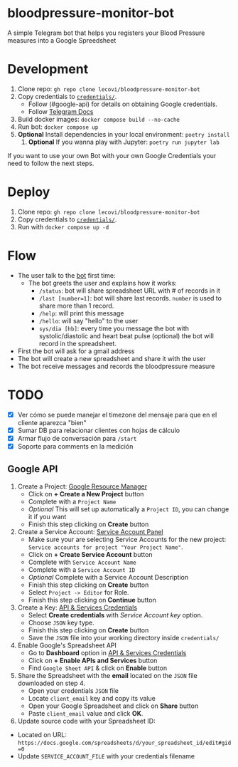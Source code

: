 # bloodpressure-monitor-bot
A simple Telegram bot that helps you registers your Blood Pressure measures into a Google Spreedsheet


# Development

1. Clone repo: `gh repo clone lecovi/bloodpressure-monitor-bot`
1. Copy credentials to [`credentials/`](credentials/). 
    - Follow (#google-api) for details on obtaining Google credentials.
    - Follow [Telegram Docs](https://core.telegram.org/bots/api)
1. Build docker images: `docker compose build --no-cache`
1. Run bot: `docker compose up`
1. **Optional** Install dependencies in your local environment: `poetry install`
    1. **Optional** If you wanna play with Jupyter: `poetry run jupyter lab`

If you want to use your own Bot with your own Google Credentials your need to follow the next steps.

# Deploy

1. Clone repo: `gh repo clone lecovi/bloodpressure-monitor-bot`
1. Copy credentials to [`credentials/`](credentials/).
1. Run with `docker compose up -d`

# Flow

- The user talk to the [bot](https://t.me/bloodpressure_monitor_bot) first time:
    - The bot greets the user and explains how it works:
        - `/status`: bot will share spreadsheet URL with # of records in it
        - `/last [number=1]`: bot will share last records. `number` is used to share more than 1 record.
        - `/help`: will print this message
        - `/hello`: will say "hello" to the user
        - `sys/dia [hb]`: every time you message the bot with systolic/diastolic and heart beat pulse (optional) the bot will record in the
        spreadsheet.
- First the bot will ask for a gmail address
- The bot will create a new spreadsheet and share it with the user
- The bot receive messages and records the bloodpressure measure

# TODO

- [x] Ver cómo se puede manejar el timezone del mensaje para que en el cliente aparezca "bien"
- [x] Sumar DB para relacionar clientes con hojas de cálculo
- [x] Armar flujo de conversación para `/start`
- [x] Soporte para comments en la medición

## Google API

1. Create a Project: [Google Resource Manager](https://console.developers.google.com/cloud-resource-manager)
    - Click on **+ Create a New Project** button
    - Complete with a `Project Name`
    - *Optional* This will set up automatically a `Project ID`, you can change it if you want
    - Finish this step clicking on **Create** button
2. Create a Service Account: [Service Account Panel](https://console.developers.google.com/iam-admin/serviceaccounts)
    - Make sure your are selecting Service Accounts for the new project: `Service accounts for project "Your Project Name"`.
    - Click on **+ Create Service Account** button
    - Complete with `Service Account Name`
    - Complete with a `Service Account ID`
    - *Optional* Complete with a Service Account Description
    - Finish this step clicking on **Create** button
    - Select `Project -> Editor` for Role.
    - Finish this step clicking on **Continue** button
3. Create a Key: [API & Services Credentials](https://console.developers.google.com/apis/credentials)
    - Select **Create credentials** with *Service Account key* option.
    - Choose `JSON` key type.
    - Finish this step clicking on **Create** button
    - Save the `JSON` file into your working directory inside `credentials/`
4. Enable Google's Spreadsheet API
    - Go to **Dashboard** option in [API & Services Credentials](https://console.developers.google.com/apis/credentials)
    - Click on **+ Enable APIs and Services** button
    - Find `Google Sheet API` & click on **Enable** button
5. Share the Spreadsheet with the **email** located on the `JSON` file downloaded on step 4.
    - Open your credentials `JSON` file
    - Locate `client_email` key and copy its value
    - Open your Google Spreadsheet and click on **Share** button
    - Paste `client_email` value and click **OK**.
6. Update source code with your Spreadsheet ID:
 - Located on URL: `https://docs.google.com/spreadsheets/d/your_spreadsheet_id/edit#gid=0`
 - Update `SERVICE_ACCOUNT_FILE` with your credentials filename
